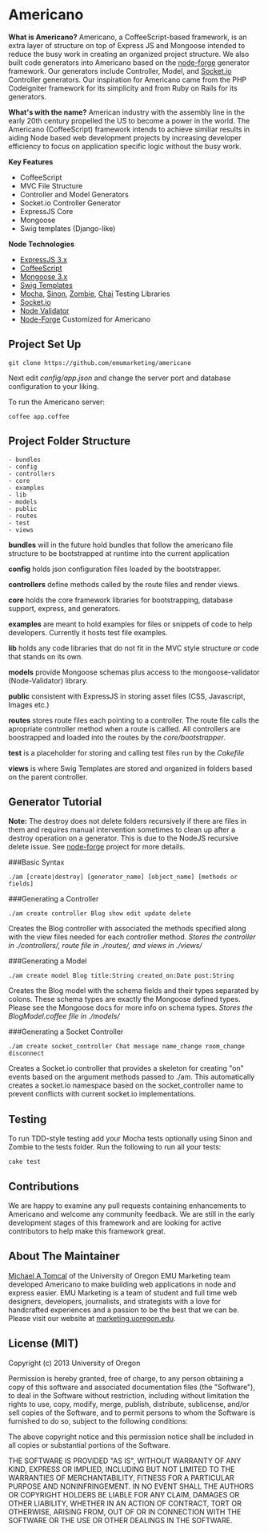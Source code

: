 # Americano

**What is Americano?** Americano, a CoffeeScript-based framework, is an extra layer of structure on top of Express JS and Mongoose intended to reduce the busy work in creating an organized project structure. We also built code generators into Americano based on the [node-forge](https://github.com/rjz/node-forge) generator framework. Our generators include Controller, Model, and [Socket.io](http://socket.io/) Controller generators. Our inspiration for Americano came from the PHP Codeigniter framework for its simplicity and from Ruby on Rails for its generators. 

**What's with the name?** American industry with the assembly line in the early 20th century propelled the US to become a power in the world. The Americano (CoffeeScript) framework intends to achieve similiar results in aiding Node based web development projects by increasing developer efficiency to focus on application specific logic without the busy work.

**Key Features**

* CoffeeScript
* MVC File Structure
* Controller and Model Generators
* Socket.io Controller Generator
* ExpressJS Core
* Mongoose
* Swig templates (Django-like)

**Node Technologies**

* [ExpressJS 3.x](http://expressjs.com)
* [CoffeeScript](http://coffeescript.org/)
* [Mongoose 3.x](http://mongoosejs.com/docs)
* [Swig Templates](http://paularmstrong.github.com/swig/)
* [Mocha](http://visionmedia.github.com/mocha/), [Sinon](http://sinonjs.org/), [Zombie](http://zombie.labnotes.org/), [Chai](http://chaijs.com/) Testing Libraries
* [Socket.io](http://socket.io)
* [Node Validator](https://github.com/chriso/node-validator)
* [Node-Forge](https://github.com/rjz/node-forge) Customized for Americano
	
## Project Set Up

	git clone https://github.com/emumarketing/americano

Next edit *config/app.json* and change the server port and database configuration to your liking. 

To run the Americano server:

	coffee app.coffee


## Project Folder Structure

	- bundles
	- config
	- controllers
	- core
	- examples
	- lib
	- models
	- public
	- routes
	- test
	- views

**bundles** will in the future hold bundles that follow the americano file structure to be bootstrapped at runtime into the current application

**config** holds json configuration files loaded by the bootstrapper.

**controllers** define methods called by the route files and render views.

**core** holds the core framework libraries for bootstrapping, database support, express, and generators. 

**examples** are meant to hold examples for files or snippets of code to help developers. Currently it hosts test file examples.

**lib** holds any code libraries that do not fit in the MVC style structure or code that stands on its own. 

**models** provide Mongoose schemas plus access to the mongoose-validator (Node-Validator) library. 

**public** consistent with ExpressJS in storing asset files (CSS, Javascript, Images etc.)

**routes** stores route files each pointing to a controller. The route file calls the apropriate controller method when a route is callled. All controllers are boostrapped and loaded into the routes by the _core/bootstrapper_.

**test** is a placeholder for storing and calling test files run by the *Cakefile*

**views** is where Swig Templates are stored and organized in folders based on the parent controller. 

## Generator Tutorial

**Note:** The destroy does not delete folders recursively if there are files in them and requires manual intervention sometimes to clean up after a destroy operation on a generator. This is due to the NodeJS recursive delete issue. See [node-forge](https://github.com/rjz/node-forge) project for more details.

###Basic Syntax

	./am [create|destroy] [generator_name] [object_name] [methods or fields]

###Generating a Controller

	./am create controller Blog show edit update delete
	
Creates the Blog controller with associated the methods specified along with the view files needed for each controller method. *Stores the controller in ./controllers/, route file in ./routes/, and views in ./views/*
		
###Generating a Model

	./am create model Blog title:String created_on:Date post:String
	
Creates the Blog model with the schema fields and their types separated by colons. These schema types are exactly the Mongoose defined types. Please see the Mongoose docs for more info on schema types. *Stores the BlogModel.coffee file in ./models/*
	
###Generating a Socket Controller

	./am create socket_controller Chat message name_change room_change disconnect 

Creates a Socket.io controller that provides a skeleton for creating "on" events based on the argument methods passed to ./am. This automatically creates a socket.io namespace based on the socket_controller name to prevent conflicts with current socket.io implementations. 
		
## Testing

To run TDD-style testing add your Mocha tests optionally using Sinon and Zombie to the tests folder. Run the following to run all your tests:

	cake test
	
	
## Contributions

We are happy to examine any pull requests containing enhancements to Americano and welcome any community feedback. We are still in the early development stages of this framework and are looking for active contributors to help make this framework great.
	
## About The Maintainer

[Michael A Tomcal](https://github.com/mtomcal) of the University of Oregon EMU Marketing team developed Americano to make building web applications in node and express easier. EMU Marketing is a team of student and full time web designers, developers, journalists, and strategists with a love for handcrafted experiences and a passion to be the best that we can be. Please visit our website at [marketing.uoregon.edu](http://marketing.uoregon.edu).

## License (MIT)

Copyright (c) 2013 University of Oregon

Permission is hereby granted, free of charge, to any person obtaining a copy of this software and associated documentation files (the "Software"), to deal in the Software without restriction, including without limitation the rights to use, copy, modify, merge, publish, distribute, sublicense, and/or sell copies of the Software, and to permit persons to whom the Software is furnished to do so, subject to the following conditions:

The above copyright notice and this permission notice shall be included in all copies or substantial portions of the Software.

THE SOFTWARE IS PROVIDED "AS IS", WITHOUT WARRANTY OF ANY KIND, EXPRESS OR IMPLIED, INCLUDING BUT NOT LIMITED TO THE WARRANTIES OF MERCHANTABILITY, FITNESS FOR A PARTICULAR PURPOSE AND NONINFRINGEMENT. IN NO EVENT SHALL THE AUTHORS OR COPYRIGHT HOLDERS BE LIABLE FOR ANY CLAIM, DAMAGES OR OTHER LIABILITY, WHETHER IN AN ACTION OF CONTRACT, TORT OR OTHERWISE, ARISING FROM, OUT OF OR IN CONNECTION WITH THE SOFTWARE OR THE USE OR OTHER DEALINGS IN THE SOFTWARE.




